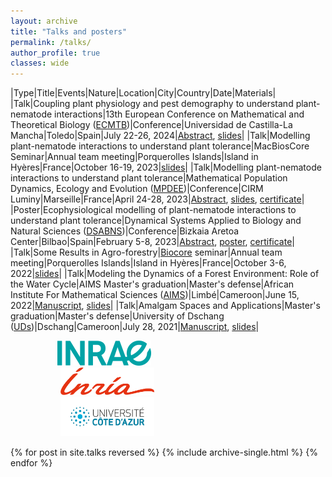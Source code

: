 ```yaml
---
layout: archive
title: "Talks and posters"
permalink: /talks/
author_profile: true
classes: wide
---
```



|Type|Title|Events|Nature|Location|City|Country|Date|Materials|
|Talk|Coupling plant physiology and pest demography to understand plant-nematode interactions|13th European Conference on Mathematical and Theoretical Biology ([ECMTB](https://ecmtb2024.org/))|Conference|Universidad de Castilla-La Mancha|Toledo|Spain|July 22-26, 2024|[Abstract](../../files/abstract_ecmtb_conf_july_2024.pdf), [slides](../../files/talk_toledo_july_2024.pdf)|
|Talk|Modelling plant-nematode interactions to understand plant tolerance|MacBiosCore Seminar|Annual team meeting|Porquerolles Islands|Island in Hyères|France|October 16-19, 2023|[slides](../../files/talk_porquerolles_seminar_october_2023.pdf)|
|Talk|Modelling plant-nematode interactions to understand plant tolerance|Mathematical Population Dynamics, Ecology and Evolution ([MPDEE](https://conferences.cirm-math.fr/2769.html))|Conference|CIRM Luminy|Marseille|France|April 24-28, 2023|[Abstract](../../files/abstract_marseille_april_2023.pdf), [slides](../../files/talk_marseille_april_2023.pdf), [certificate](../../files/certificate_mpdee_conf_april_2023.pdf)|
|Poster|Ecophysiological modelling of plant-nematode interactions to understand plant tolerance|Dynamical Systems Applied to Biology and Natural Sciences ([DSABNS](https://sites.google.com/bcamath.org/dsabns2023/home?authuser=0))|Conference|Bizkaia Aretoa Center|Bilbao|Spain|February 5-8, 2023|[Abstract](../../files/abstract_dsabns_conf_feb_2023.pdf), [poster](../../files/poster_dsabns_conf_feb_2023.pdf), [certificate](../../files/certificate_dsabns_conf_feb_2023.pdf)|
|Talk|Some Results in Agro-forestry|[Biocore](https://team.inria.fr/biocore/) seminar|Annual team meeting|Porquerolles Islands|Island in Hyères|France|October 3-6, 2022|[slides](../../files/porquerolles_seminar_october_2022.pdf)|
|Talk|Modeling the Dynamics of a Forest Environment: Role of the Water Cycle|AIMS Master's graduation|Master's defense|African Institute For Mathematical Sciences ([AIMS](https://aims-cameroon.org/))|Limbé|Cameroon|June 15, 2022|[Manuscript](../../files/aims_master_thesis_2022.pdf), [slides](../../files/aims_thesis_defense_june_2022.pdf)|
|Talk|Amalgam Spaces and Applications|Master's graduation|Master's defense|University of Dschang ([UDs](https://www.univ-dschang.org/))|Dschang|Cameroon|July 28, 2021|[Manuscript](../../files/uds_master_thesis_2021.pdf), [slides](../../files/uds_thesis_defense_july_2021.pdf)|

<img src="../images/Inrae.png" width="150" hspace="75"> <img src="../images/Inria.png" width="150" hspace="80"> <img src="../images/UCA1.jpg" width="150" hspace="80"><br clear="left">

{% for post in site.talks reversed %}
  {% include archive-single.html %}
{% endfor %}
